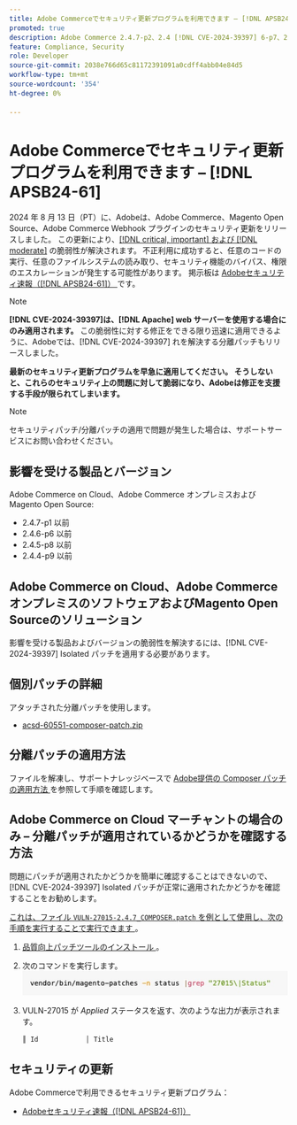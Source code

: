 ```yaml
---
title: Adobe Commerceでセキュリティ更新プログラムを利用できます – [!DNL APSB24-61]
promoted: true
description: Adobe Commerce 2.4.7-p2、2.4 [!DNL CVE-2024-39397] 6-p7、2.4.5-p9、2.4.4-p10、およびそれ以前のバージョンのインスタンスのみで実行されている場合は、個別パッチを適用して修正してください  [!DNL Apache]
feature: Compliance, Security
role: Developer
source-git-commit: 2038e766d65c81172391091a0cdff4abb04e84d5
workflow-type: tm+mt
source-wordcount: '354'
ht-degree: 0%

---
```


# Adobe Commerceでセキュリティ更新プログラムを利用できます – [!DNL APSB24-61]

2024 年 8 月 13 日（PT）に、Adobeは、Adobe Commerce、Magento Open Source、Adobe Commerce Webhook プラグインのセキュリティ更新をリリースしました。
この更新により、[[!DNL critical, important] および  [!DNL moderate]](https://helpx.adobe.com/security/severity-ratings.html) の脆弱性が解決されます。 不正利用に成功すると、任意のコードの実行、任意のファイルシステムの読み取り、セキュリティ機能のバイパス、権限のエスカレーションが発生する可能性があります。 掲示板は [Adobeセキュリティ速報（[!DNL APSB24-61]） ](https://helpx.adobe.com/security/products/magento/apsb24-61.html) です。

>[!NOTE]
>
>**[!DNL CVE-2024-39397]は、[!DNL Apache] web サーバーを使用する場合にのみ適用されます。** この脆弱性に対する修正をできる限り迅速に適用できるように、Adobeでは、[!DNL CVE-2024-39397] れを解決する分離パッチもリリースしました。

**最新のセキュリティ更新プログラムを早急に適用してください。 そうしないと、これらのセキュリティ上の問題に対して脆弱になり、Adobeは修正を支援する手段が限られてしまいます。**

>[!NOTE]
>
>セキュリティパッチ/分離パッチの適用で問題が発生した場合は、サポートサービスにお問い合わせください。

## 影響を受ける製品とバージョン

Adobe Commerce on Cloud、Adobe Commerce オンプレミスおよびMagento Open Source:

* 2.4.7-p1 以前
* 2.4.6-p6 以前
* 2.4.5-p8 以前
* 2.4.4-p9 以前

## Adobe Commerce on Cloud、Adobe Commerce オンプレミスのソフトウェアおよびMagento Open Sourceのソリューション

影響を受ける製品およびバージョンの脆弱性を解決するには、[!DNL CVE-2024-39397] Isolated パッチを適用する必要があります。

## 個別パッチの詳細

アタッチされた分離パッチを使用します。

* [acsd-60551-composer-patch.zip](assets/acsd-60551-composer-patch.zip)

## 分離パッチの適用方法

ファイルを解凍し、サポートナレッジベースで [Adobe提供の Composer パッチの適用方法 ](https://experienceleague.adobe.com/docs/commerce-knowledge-base/kb/how-to/how-to-apply-a-composer-patch-provided-by-magento.html) を参照して手順を確認します。

## Adobe Commerce on Cloud マーチャントの場合のみ – 分離パッチが適用されているかどうかを確認する方法

問題にパッチが適用されたかどうかを簡単に確認することはできないので、[!DNL CVE-2024-39397] Isolated パッチが正常に適用されたかどうかを確認することをお勧めします。

<u> これは、ファイル `VULN-27015-2.4.7_COMPOSER.patch` を例として使用し、次の手順を実行することで実行できます </u>。

1. [ 品質向上パッチツールのインストール ](https://experienceleague.adobe.com/docs/commerce-operations/tools/quality-patches-tool/usage.html)。
1. 次のコマンドを実行します。<br>
   ![cve-2024-34102-tell-if-patch-applied-code](assets/cve-2024-34102-tell-if-patch-applied-code.png)
1. VULN-27015 が *Applied* ステータスを返す、次のような出力が表示されます。

   ```bash
   ║ Id            │ Title                                                        │ Category        │ Origin                 │ Status      │ Details                                          ║ ║ N/A           │ ../m2-hotfixes/VULN-27015-2.4.7_COMPOSER_patch.patch      │ Other           │ Local                  │ Applied     │ Patch type: Custom                                
   ```

<!-- For Step 2:
     ```bash
    vendor/bin/magento-patches -n status |grep "27015\|Status"
     ```
-->

## セキュリティの更新

Adobe Commerceで利用できるセキュリティ更新プログラム：

* [Adobeセキュリティ速報（[!DNL APSB24-61]） ](https://helpx.adobe.com/security/products/magento/apsb24-61.html)
